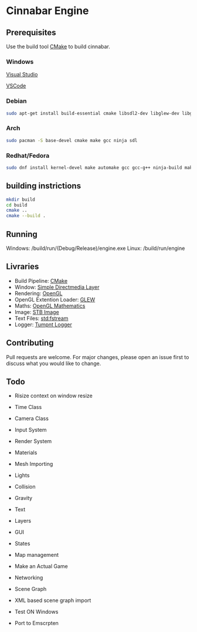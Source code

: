 # Cinnabar Engine



## Prerequisites

Use the build tool [CMake](https://cmake.org/install/) to build cinnabar.

### Windows
[Visual Studio](https://visualstudio.microsoft.com/)

[VSCode](https://code.visualstudio.com/docs/cpp/config-msvc)
### Debian
```bash
sudo apt-get install build-essential cmake libsdl2-dev libglew-dev libglm-dev
```
### Arch
```bash
sudo pacman -S base-devel cmake make gcc ninja sdl
```
### Redhat/Fedora
```bash
sudo dnf install kernel-devel make automake gcc gcc-g++ ninja-build make
```
## building instrictions
```bash
mkdir build
cd build
cmake ..
cmake --build .
```

## Running
Windows: /build/run/(Debug/Release)/engine.exe
Linux: /build/run/engine

## Livraries
* Build Pipeline: [CMake](https://cmake.org/)
* Window: [Simple Directmedia Layer](https://www.libsdl.org/)
* Rendering: [OpenGL](https://www.opengl.org/)
* OpenGL Extention Loader: [GLEW](http://glew.sourceforge.net/)
* Maths: [OpenGL Mathematics](https://glm.g-truc.net/0.9.9/index.html)
* Image: [STB Image](https://github.com/nothings/stb/blob/master/stb_image.h)
* Text Files: [std:fstream](https://gcc.gnu.org/onlinedocs/libstdc++/libstdc++-html-USERS-4.2/fstream.html)
* Logger: [Tumpnt Logger](https://github.com/Tumpnt/TumpntAudio/blob/master/src/core/tpnt_log.h)

## Contributing
Pull requests are welcome. For major changes, please open an issue first to discuss what you would like to change.

## Todo
* Risize context on window resize
* Time Class
* Camera Class
* Input System
* Render System
* Materials
* Mesh Importing
* Lights
* Collision
* Gravity
* Text
* Layers
* GUI
* States
* Map management
* Make an Actual Game
* Networking

* Scene Graph

* XML based scene graph import
* Test ON Windows
* Port to Emscrpten

